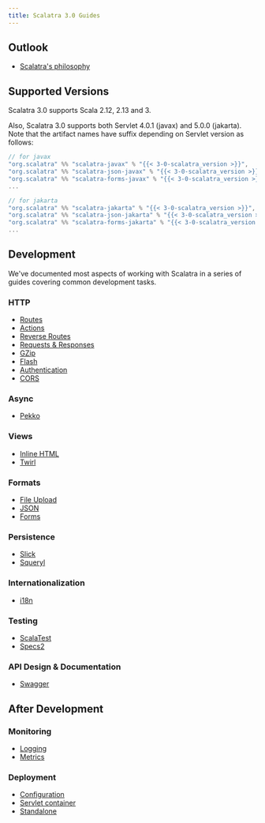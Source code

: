 ```yaml
---
title: Scalatra 3.0 Guides
---
```


## Outlook
- [Scalatra's philosophy](scalatra-philosophy.html)

## Supported Versions


Scalatra 3.0 supports Scala 2.12, 2.13 and 3.

Also, Scalatra 3.0 supports both Servlet 4.0.1 (javax) and 5.0.0 (jakarta). Note that the artifact names have suffix depending on Servlet version as follows:

```scala
// for javax
"org.scalatra" %% "scalatra-javax" % "{{< 3-0-scalatra_version >}}",
"org.scalatra" %% "scalatra-json-javax" % "{{< 3-0-scalatra_version >}}",
"org.scalatra" %% "scalatra-forms-javax" % "{{< 3-0-scalatra_version >}}",
...

// for jakarta
"org.scalatra" %% "scalatra-jakarta" % "{{< 3-0-scalatra_version >}}",
"org.scalatra" %% "scalatra-json-jakarta" % "{{< 3-0-scalatra_version >}}",
"org.scalatra" %% "scalatra-forms-jakarta" % "{{< 3-0-scalatra_version >}}",
...
```


## Development

We've documented most aspects of working with Scalatra in a series of guides covering common development tasks.

### HTTP
- [Routes](http/routes.html)
- [Actions](http/actions.html)
- [Reverse Routes](http/reverse-routes.html)
- [Requests & Responses](http/requests-and-responses.html)
- [GZip](http/gzip.html)
- [Flash](http/flash.html)
- [Authentication](http/authentication.html)
- [CORS](web-services/cors.html)

### Async
- [Pekko](async/pekko.html)

### Views
- [Inline HTML](views/inline-html.html)
- [Twirl](views/twirl.html)

### Formats
- [File Upload](formats/upload.html)
- [JSON](formats/json.html)
- [Forms](formats/forms.html)

### Persistence
- [Slick](persistence/slick.html)
- [Squeryl](persistence/squeryl.html)

### Internationalization
- [i18n](internationalization.html)

### Testing
- [ScalaTest](testing/scalatest.html)
- [Specs2](testing/specs2.html)

### API Design & Documentation
- [Swagger](swagger.html)

## After Development

### Monitoring
- [Logging](monitoring/logging.html)
- [Metrics](monitoring/metrics.html)

### Deployment
- [Configuration](deployment/configuration.html)
- [Servlet container](deployment/servlet-container.html)
- [Standalone](deployment/standalone.html)

